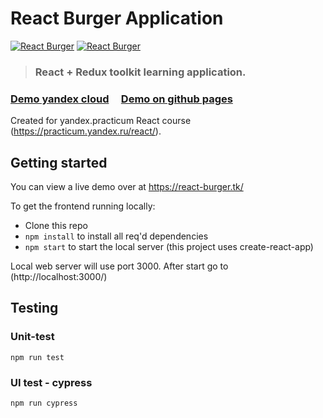 # React Burger Application

[![React Burger](https://img.shields.io/badge/reactburger-demo-%23783578.svg)](https://react-burger.tk/)
[![React Burger](https://img.shields.io/badge/reactburger-github-%23783578.svg)](https://eldemirus.github.io/react-burger/)


> ### React + Redux toolkit learning application.

### [Demo yandex cloud](https://react-burger.tk/)&nbsp;&nbsp;&nbsp;&nbsp;&nbsp;[Demo on github pages](https://github.com/gothinkster/realworld)

Created for yandex.practicum React course (https://practicum.yandex.ru/react/). 

## Getting started

You can view a live demo over at https://react-burger.tk/

To get the frontend running locally:

- Clone this repo
- `npm install` to install all req'd dependencies
- `npm start` to start the local server (this project uses create-react-app)

Local web server will use port 3000. After start go to (http://localhost:3000/)

## Testing

### Unit-test
`npm run test`

### UI test - cypress
`npm run cypress`


